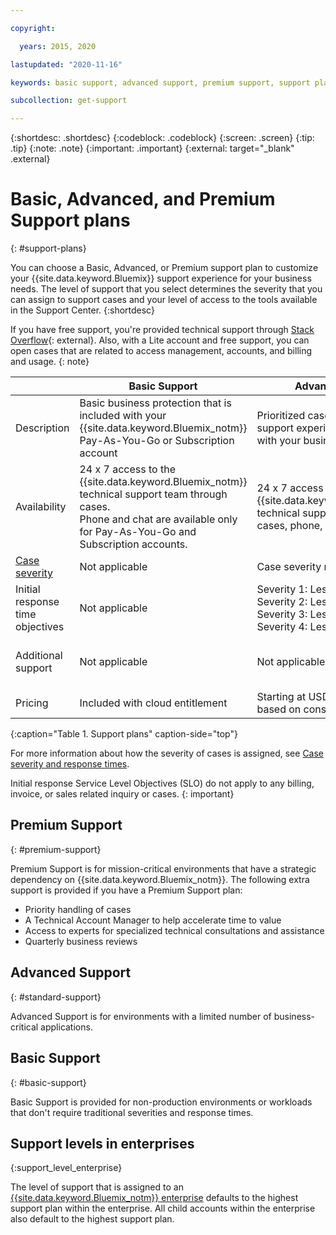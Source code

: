 ```yaml
---

copyright:

  years: 2015, 2020

lastupdated: "2020-11-16"

keywords: basic support, advanced support, premium support, support plans, free technical support, response time

subcollection: get-support

---
```


{:shortdesc: .shortdesc}
{:codeblock: .codeblock}
{:screen: .screen}
{:tip: .tip}
{:note: .note}
{:important: .important}
{:external: target="_blank" .external}

# Basic, Advanced, and Premium Support plans
{: #support-plans}

You can choose a Basic, Advanced, or Premium support plan to customize your {{site.data.keyword.Bluemix}} support experience for your business needs. The level of support that you select determines the severity that you can assign to support cases and your level of access to the tools available in the Support Center. 
{:shortdesc}

If you have free support, you're provided technical support through [Stack Overflow](https://stackoverflow.com/questions/tagged/ibm-cloud?tab=Newest){: external}. Also, with a Lite account and free support, you can open cases that are related to access management, accounts, and billing and usage.
{: note}

|                                  | Basic Support | Advanced Support | Premium Support |
|----------------------------------|---------------|------------------|-----------------|
| Description                      |	Basic business protection that is included with your {{site.data.keyword.Bluemix_notm}} Pay-As-You-Go or Subscription account | Prioritized case handling and support experience that is aligned with your business needs | Client engagement that is aligned with your business outcomes to accelerate time-to-value |
| Availability                     |  24 x 7 access to the {{site.data.keyword.Bluemix_notm}} technical support team through cases. <br> Phone and chat are available only for Pay-As-You-Go and Subscription accounts.  | 24 x 7 access to the {{site.data.keyword.Bluemix_notm}} technical support team through cases, phone, and chat | 24 x 7 access to the {{site.data.keyword.Bluemix_notm}} technical support team through cases, phone, and chat |
| [Case severity]((/docs/get-support?topic=get-support-support-case-severity)) | Not applicable | Case severity ranking available | Case severity ranking available |
| Initial response time objectives | Not applicable | Severity 1: Less than 1 hour <br> Severity 2: Less than 2 hours <br> Severity 3: Less than 4 hours <br> Severity 4: Less than 8 hours | Severity 1: Less than 15 minutes <br> Severity 2: Less than 1 hour <br> Severity 3: Less than 2 hours <br> Severity 4: Less than 4 hours |
| Additional support               | Not applicable | Not applicable | Technical Account Manager assigned <br> Quarterly business reviews <br> Access to experts |
| Pricing               | Included with cloud entitlement | Starting at USD 200 per month and based on consumption | Starting at USD 10,000 per month and based on consumption |
{:caption="Table 1. Support plans" caption-side="top"}

For more information about how the severity of cases is assigned, see [Case severity and response times](/docs/get-support?topic=get-support-support-case-severity).

Initial response Service Level Objectives (SLO) do not apply to any billing, invoice, or sales related inquiry or cases.
{: important}


## Premium Support
{: #premium-support}

Premium Support is for mission-critical environments that have a strategic dependency on {{site.data.keyword.Bluemix_notm}}. The following extra support is provided if you have a Premium Support plan:

  * Priority handling of cases
  * A Technical Account Manager to help accelerate time to value
  * Access to experts for specialized technical consultations and assistance
  * Quarterly business reviews


## Advanced Support
{: #standard-support}

Advanced Support is for environments with a limited number of business-critical applications.


## Basic Support
{: #basic-support}

Basic Support is provided for non-production environments or workloads that don't require traditional severities and response times.


## Support levels in enterprises
{:support_level_enterprise}

The level of support that is assigned to an [{{site.data.keyword.Bluemix_notm}} enterprise](/docs/account?topic=account-what-is-enterprise) defaults to the highest support plan within the enterprise. All child accounts within the enterprise also default to the highest support plan.



